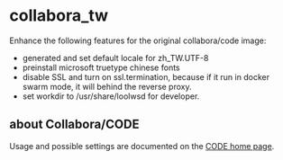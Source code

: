 # collabora_tw
Enhance the following features for the original collabora/code image:
- generated and set default locale for zh_TW.UTF-8
- preinstall microsoft truetype chinese fonts
- disable SSL and turn on ssl.termination, because if it run in docker swarm mode, it will behind the reverse proxy.
- set workdir to /usr/share/loolwsd for developer.

## about Collabora/CODE
Usage and possible settings are documented on the [CODE home page](https://collaboraoffice.com/code/).
